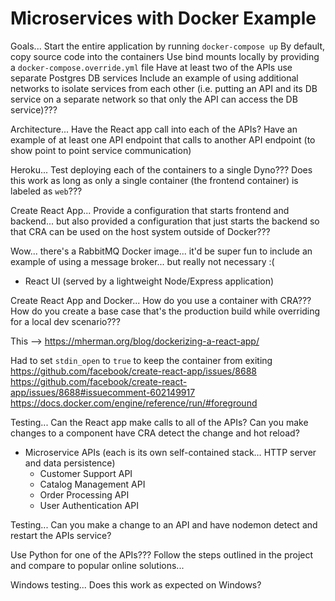 
# Microservices with Docker Example




Goals...
  Start the entire application by running `docker-compose up`
  By default, copy source code into the containers
  Use bind mounts locally by providing a `docker-compose.override.yml` file
  Have at least two of the APIs use separate Postgres DB services
  Include an example of using additional networks to isolate services from each other (i.e. putting an API and its DB service on a separate network so that only the API can access the DB service)???

Architecture...
  Have the React app call into each of the APIs?
  Have an example of at least one API endpoint that calls to another API endpoint (to show point to point service communication)

Heroku...
  Test deploying each of the containers to a single Dyno???
  Does this work as long as only a single container (the frontend container) is labeled as `web`???





Create React App...
  Provide a configuration that starts frontend and backend... but also provided a configuration that just starts the backend so that CRA can be used on the host system outside of Docker???






Wow... there's a RabbitMQ Docker image... it'd be super fun to include an example of using a message broker... but really not necessary :(





* React UI (served by a lightweight Node/Express application)

Create React App and Docker...
  How do you use a container with CRA???
  How do you create a base case that's the production build while overriding for a local dev scenario???

This --> https://mherman.org/blog/dockerizing-a-react-app/

Had to set `stdin_open` to `true` to keep the container from exiting
  https://github.com/facebook/create-react-app/issues/8688
  https://github.com/facebook/create-react-app/issues/8688#issuecomment-602149917
  https://docs.docker.com/engine/reference/run/#foreground

Testing...
  Can the React app make calls to all of the APIs?
  Can you make changes to a component have CRA detect the change and hot reload?






* Microservice APIs (each is its own self-contained stack… HTTP server and data
  persistence)
  * Customer Support API
  * Catalog Management API
  * Order Processing API
  * User Authentication API

Testing...
  Can you make a change to an API and have nodemon detect and restart the APIs service?

Use Python for one of the APIs???
  Follow the steps outlined in the project and compare to popular online solutions...





Windows testing...
  Does this work as expected on Windows?




